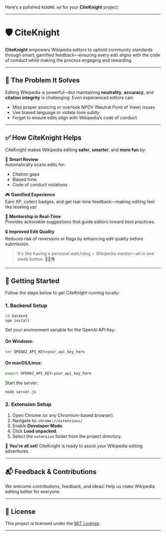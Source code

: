 Here’s a polished `README.md` for your **CiteKnight** project:

---

# 🛡️ CiteKnight

**CiteKnight** empowers Wikipedia editors to uphold community standards through smart, gamified feedback—ensuring every edit aligns with the code of conduct while making the process engaging and rewarding.

---

## 🚨 The Problem It Solves

Editing Wikipedia is powerful—but maintaining **neutrality**, **accuracy**, and **citation integrity** is challenging. Even experienced editors can:

- Miss proper sourcing or overlook NPOV (Neutral Point of View) issues  
- Use biased language or violate tone subtly  
- Forget to ensure edits align with Wikipedia’s code of conduct  

---

## ✅ How CiteKnight Helps

CiteKnight makes Wikipedia editing **safer**, **smarter**, and **more fun** by:

🧠 **Smart Review**  
Automatically scans edits for:
- Citation gaps  
- Biased tone  
- Code of conduct violations  

🎮 **Gamified Experience**  
Earn XP, collect badges, and get real-time feedback—making editing feel like leveling up!

🚦 **Mentorship in Real-Time**  
Provides actionable suggestions that guide editors toward best practices.

🔒 **Improved Edit Quality**  
Reduces risk of reversions or flags by enhancing edit quality before submission.

> It's like having a personal watchdog + Wikipedia mentor—all in one sleek button. 🧙‍♂️📚

---

## 🚀 Getting Started

Follow the steps below to get CiteKnight running locally:

### 1. Backend Setup

```bash
cd backend
npm install
```

Set your environment variable for the OpenAI API Key:

#### On Windows:
```bash
set OPENAI_API_KEY=your_api_key_here
```

#### On macOS/Linux:
```bash
export OPENAI_API_KEY=your_api_key_here
```

Start the server:

```bash
node server.js
```

### 2. Extension Setup

1. Open Chrome (or any Chromium-based browser).
2. Navigate to: `chrome://extensions/`
3. Enable **Developer Mode**.
4. Click **Load unpacked**.
5. Select the `extension` folder from the project directory.

🎉 **You're all set!** CiteKnight is ready to assist your Wikipedia editing adventures.

---

## 📬 Feedback & Contributions

We welcome contributions, feedback, and ideas! Help us make Wikipedia editing better for everyone.

---

## 📄 License

This project is licensed under the [MIT License](LICENSE).

---
